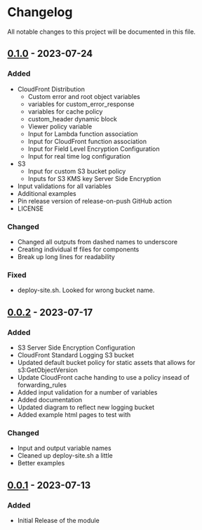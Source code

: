 # Changelog

All notable changes to this project will be documented in this file.

## [0.1.0] - 2023-07-24

### Added
- CloudFront Distribution
  - Custom error and root object variables
  - variables for custom_error_response
  - variables for cache policy
  - custom_header dynamic block
  - Viewer policy variable
  - Input for Lambda function association
  - Input for CloudFront function association
  - Input for Field Level Encryption Configuration
  - Input for real time log configuration
- S3
  - Input for custom S3 bucket policy
  - Inputs for S3 KMS key Server Side Encryption
- Input validations for all variables
- Additional examples
- Pin release version of release-on-push GitHub action
- LICENSE

### Changed
- Changed all outputs from dashed names to underscore
- Creating individual tf files for components
- Break up long lines for readability

### Fixed
- deploy-site.sh. Looked for wrong bucket name.

## [0.0.2] - 2023-07-17

### Added
- S3 Server Side Encryption Configuration
- CloudFront Standard Logging S3 bucket
- Updated default bucket policy for static assets that allows for s3:GetObjectVersion
- Update CloudFront cache handing to use a policy insead of forwarding_rules
- Added input validation for a number of variables
- Added documentation
- Updated diagram to reflect new logging bucket
- Added example html pages to test with

### Changed
- Input and output variable names
- Cleaned up deploy-site.sh a little
- Better examples

## [0.0.1] - 2023-07-13

### Added
- Initial Release of the module

[0.1.0]: https://github.com/garyrule/terraform-aws-static-website/releases/tag/v0.1.0
[0.0.2]: https://github.com/garyrule/terraform-aws-static-website/releases/tag/v0.0.2
[0.0.1]: https://github.com/garyrule/terraform-aws-static-website/releases/tag/v0.0.1
